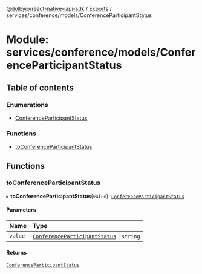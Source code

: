 [@dolbyio/react-native-iapi-sdk](../README.md) / [Exports](../modules.md) / services/conference/models/ConferenceParticipantStatus

# Module: services/conference/models/ConferenceParticipantStatus

## Table of contents

### Enumerations

- [ConferenceParticipantStatus](../enums/services_conference_models_ConferenceParticipantStatus.ConferenceParticipantStatus.md)

### Functions

- [toConferenceParticipantStatus](services_conference_models_ConferenceParticipantStatus.md#toconferenceparticipantstatus)

## Functions

### toConferenceParticipantStatus

▸ **toConferenceParticipantStatus**(`value`): [`ConferenceParticipantStatus`](../enums/services_conference_models_ConferenceParticipantStatus.ConferenceParticipantStatus.md)

#### Parameters

| Name | Type |
| :------ | :------ |
| `value` | [`ConferenceParticipantStatus`](../enums/services_conference_models_ConferenceParticipantStatus.ConferenceParticipantStatus.md) \| `string` |

#### Returns

[`ConferenceParticipantStatus`](../enums/services_conference_models_ConferenceParticipantStatus.ConferenceParticipantStatus.md)
